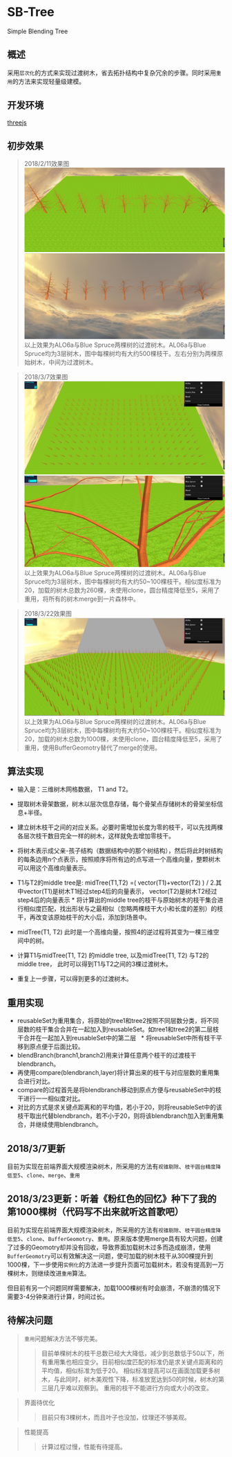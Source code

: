 # SB-Tree
Simple Blending Tree

## 概述
采用`层次化`的方式来实现过渡树木，省去拓扑结构中复杂冗余的步骤。同时采用`重用`的方法来实现轻量级建模。

## 开发环境
[threejs](https://threejs.org/)

## 初步效果
>2018/2/11效果图
![](https://github.com/TYWZ-milk/SB-Tree/raw/master/images/result1.png)
![](https://github.com/TYWZ-milk/SB-Tree/raw/master/images/result2.png)
>以上效果为ALO6a与Blue Spruce两棵树的过渡树木。AL06a与Blue Spruce均为3层树木，图中每棵树均有大约500棵枝干。左右分别为两棵原始树木，中间为过渡树木。

>2018/3/7效果图
![](https://github.com/TYWZ-milk/SB-Tree/raw/master/images/result1_2018.3.7.jpg)
![](https://github.com/TYWZ-milk/SB-Tree/raw/master/images/result2_2018.3.7.jpg)
>以上效果为ALO6a与Blue Spruce两棵树的过渡树木。AL06a与Blue Spruce均为3层树木，图中每棵树均有大约50~100棵枝干。相似度标准为20，加载的树木总数为260棵，未使用clone，圆台精度降低至5，采用了重用，将所有的树木merge到一片森林中。

>2018/3/22效果图
![](https://github.com/TYWZ-milk/SB-Tree/raw/master/images/result3_2018.3.22.jpg)
>以上效果为ALO6a与Blue Spruce两棵树的过渡树木。AL06a与Blue Spruce均为3层树木，图中每棵树均有大约50~100棵枝干。相似度标准为20，加载的树木总数为1000棵，未使用clone，圆台精度降低至5，采用了重用，使用BufferGeomotry替代了merge的使用。

## 算法实现
* 输入是：三维树木网格数据， T1 and T2。

* 提取树木骨架数据，树木以层次信息存储，每个骨架点存储树木的骨架坐标信息+半径。
* 建立树木枝干之间的对应关系。必要时需增加长度为零的枝干，可以先找两棵各层次枝干数目完全一样的树木，这样就免去增加零枝干。
* 将树木表示成父亲-孩子结构（数据结构中的那个树结构），然后将此时树结构的每条边用n个点表示，按照顺序将所有边的点写进一个高维向量，整颗树木可以用这个高维向量表示。
* T1与T2的middle tree是: midTree(T1,T2) =( vector(T1)+vector(T2) ) / 2.其中vector(T1)是树木T1经过step4后的向量表示， vector(T2)是树木T2经过step4后的向量表示
* 将计算出的middle tree的枝干与原始树木的枝干集合进行相似度匹配，找出形状与之最相似（忽略两棵枝干大小和长度的差别）的枝干，再改变该原始枝干的大小后，添加到场景中。
* midTree(T1, T2) 此时是一个高维向量，按照4的逆过程将其变为一棵三维空间中的树。
* 计算T1与midTree(T1, T2) 的middle tree, 以及midTree(T1, T2) 与T2的middle tree， 此时可以得到T1与T2之间的3棵过渡树木。
* 重复上一步骤，可以得到更多的过渡树木。

## 重用实现
* reusableSet为重用集合，将原始的tree1和tree2按照不同层数分类，将不同层数的枝干集合合并在一起加入到reusableSet。如tree1和tree2的第二层枝干合并在一起加入到reusableSet中的第二层
 
* 将reusableSet中所有枝干平移到原点便于后面比较。
* blendBranch(branch1,branch2)用来计算任意两个枝干的过渡枝干blendbranch。
* 再使用compare(blendbranch,layer)将计算出来的枝干与对应层数的重用集合进行对比。
* compare的过程首先是将blendbranch移动到原点方便与reusableSet中的枝干进行一一相似度对比。
* 对比的方式是求关键点距离和的平均值，若小于20，则将reusableSet中的该枝干取出代替blendbranch，若不小于20，则将该blendbranch加入到重用集合，并继续使用blendbranch。
 
## 2018/3/7更新
目前为实现在前端界面大规模渲染树木，所采用的方法有`视锥剔除`、`枝干圆台精度降低至5`、`clone`、`merge`、`重用`

## 2018/3/23更新：听着《粉红色的回忆》种下了我的第1000棵树（代码写不出来就听这首歌吧）
目前为实现在前端界面大规模渲染树木，所采用的方法有`视锥剔除`、`枝干圆台精度降低至5`、`clone`、`BufferGeomotry`、`重用`。原来版本使用merge具有较大问题，创建了过多的Geomotry却并没有回收，导致界面加载树木过多而造成崩溃，使用`BufferGeomotry`可以有效解决这一问题，使可加载的树木枝干从300棵提升到1000棵，下一步使用`实例化`的方法进一步提升页面可加载树木，若没有提高到一万棵树木，则继续改进`重用`算法。

但目前有另一个问题同样需要解决，加载1000棵树有时会崩溃，不崩溃的情况下需要3-4分钟来进行计算，时间过长。

## 待解决问题
>`重用`问题解决方法不够完美。
>>目前单棵树木的枝干总数已经大大降低，减少到总数低于50以下，所有重用集也相应变少。目前相似度匹配的标准仍是求关键点距离和的平均值，相似标准为低于20。
>>相似标准提高可以在画面加载更多树木，与此同时，树木美观性下降，标准放宽达到50的时候，树木的第三层几乎难以观察到。
>>重用的枝干不能进行方向或大小的改变。
 
 
>界面待优化
>>目前只有3棵树木，而且叶子也没加，纹理还不够美观。
 
 
>性能提高
>>计算过程过慢，性能有待提高。
